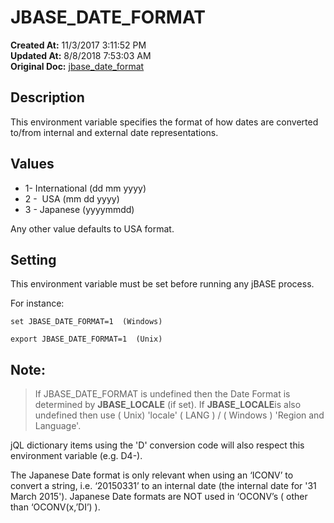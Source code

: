 # JBASE_DATE_FORMAT

**Created At:** 11/3/2017 3:11:52 PM  
**Updated At:** 8/8/2018 7:53:03 AM  
**Original Doc:** [jbase_date_format](https://docs.jbase.com/41717-environment-variables/jbase_date_format)  


## Description

This environment variable specifies the format of how dates are converted to/from internal and external date representations.

## Values

- 1- International (dd mm yyyy)
- 2 -  USA (mm dd yyyy)
- 3 - Japanese (yyyymmdd)


Any other value defaults to USA format.



## Setting

This environment variable must be set before running any jBASE process.

For instance:

```
set JBASE_DATE_FORMAT=1  (Windows)
```

```
export JBASE_DATE_FORMAT=1  (Unix)
```



## Note: 


> If JBASE\_DATE\_FORMAT is undefined then the Date Format is determined by **JBASE\_LOCALE** (if set). If **JBASE\_LOCALE**is also undefined then use ( Unix) 'locale' ( LANG ) / ( Windows ) 'Region and Language'.


jQL dictionary items using the 'D' conversion code will also respect this environment variable (e.g. D4-).

The Japanese Date format is only relevant when using an ‘ICONV’ to convert a string, i.e. ‘20150331’ to an internal date (the internal date for '31 March 2015'). Japanese Date formats are NOT used in ‘OCONV’s ( other than ‘OCONV(x,’DI’) ).
